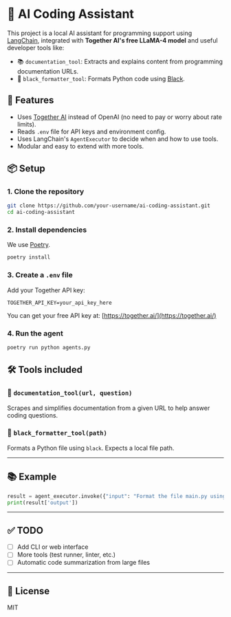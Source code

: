 # 🧠 AI Coding Assistant

This project is a local AI assistant for programming support using [LangChain](https://github.com/langchain-ai/langchain), integrated with **Together AI's free LLaMA-4 model** and useful developer tools like:

- 📚 `documentation_tool`: Extracts and explains content from programming documentation URLs.
- 🧹 `black_formatter_tool`: Formats Python code using [Black](https://github.com/psf/black).

## 🔧 Features

- Uses [Together AI](https://www.together.ai/) instead of OpenAI (no need to pay or worry about rate limits).
- Reads `.env` file for API keys and environment config.
- Uses LangChain's `AgentExecutor` to decide when and how to use tools.
- Modular and easy to extend with more tools.

## 📦 Setup

### 1. Clone the repository

```bash
git clone https://github.com/your-username/ai-coding-assistant.git
cd ai-coding-assistant
```

### 2. Install dependencies

We use [Poetry](https://python-poetry.org/).

```bash
poetry install
```

### 3. Create a `.env` file

Add your Together API key:

```env
TOGETHER_API_KEY=your_api_key_here
```

You can get your free API key at: [https://together.ai/](https://together.ai/)

### 4. Run the agent

```bash
poetry run python agents.py
```

## 🛠️ Tools included

### 🧾 `documentation_tool(url, question)`

Scrapes and simplifies documentation from a given URL to help answer coding questions.

### 🖤 `black_formatter_tool(path)`

Formats a Python file using `black`. Expects a local file path.

---

## 📚 Example

```python
result = agent_executor.invoke({"input": "Format the file main.py using black."})
print(result['output'])
```

---

## ✅ TODO

- [ ] Add CLI or web interface
- [ ] More tools (test runner, linter, etc.)
- [ ] Automatic code summarization from large files

---

## 📄 License

MIT